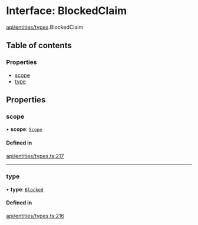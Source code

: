 # Interface: BlockedClaim

[api/entities/types](../wiki/api.entities.types).BlockedClaim

## Table of contents

### Properties

- [scope](../wiki/api.entities.types.BlockedClaim#scope)
- [type](../wiki/api.entities.types.BlockedClaim#type)

## Properties

### scope

• **scope**: [`Scope`](../wiki/api.entities.types.Scope)

#### Defined in

[api/entities/types.ts:217](https://github.com/PolymeshAssociation/polymesh-sdk/blob/88db4a91/src/api/entities/types.ts#L217)

___

### type

• **type**: [`Blocked`](../wiki/api.entities.types.ClaimType#blocked)

#### Defined in

[api/entities/types.ts:216](https://github.com/PolymeshAssociation/polymesh-sdk/blob/88db4a91/src/api/entities/types.ts#L216)
